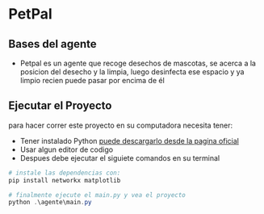 # PetPal

## Bases del agente
- Petpal es un agente que recoge desechos de mascotas, se acerca a la posicion del desecho y la limpia, luego desinfecta ese espacio y ya limpio recien puede pasar por encima de él

## Ejecutar el Proyecto
para hacer correr este proyecto en su computadora necesita tener:
- Tener instalado Python [puede descargarlo desde la pagina oficial](https://www.python.org/downloads/)
- Usar algun editor de codigo
- Despues debe ejecutar el siguiete comandos en su terminal

```powershell
# instale las dependencias con:
pip install networkx matplotlib

# finalmente ejecute el main.py y vea el proyecto
python .\agente\main.py
